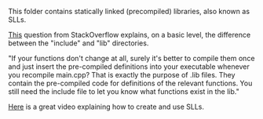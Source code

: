This folder contains statically linked (precompiled) libraries, also known as SLLs. 

[This](https://stackoverflow.com/questions/5022374/include-directories-vs-lib-directory-concept-question#:~:text=Essentially%2C%20you%20can%20look%20at,and%20what%20their%20description%20is.)
question from StackOverflow explains, on a basic level, the difference between the "include" and "lib" directories.

"If your functions don't change at all, surely it's better to compile them once and just insert the pre-compiled 
definitions into your executable whenever you recompile main.cpp? That is exactly the purpose of .lib files. They 
contain the pre-compiled code for definitions of the relevant functions. You still need the include file to let you 
know what functions exist in the lib."

[Here](https://www.youtube.com/watch?v=or1dAmUO8k0) is a great video explaining how to create and use SLLs.
